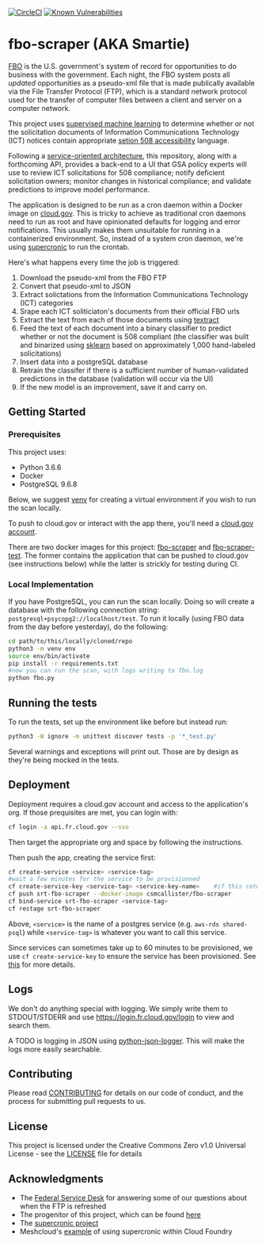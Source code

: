 [![CircleCI](https://circleci.com/gh/GSA/srt-fbo-scraper/tree/master.svg?style=svg)](https://circleci.com/gh/GSA/srt-fbo-scraper/tree/master) 
[![Known Vulnerabilities](https://snyk.io/test/github/GSA/srt-fbo-scraper/badge.svg)](https://snyk.io/test/github/GSA/srt-fbo-scraper)


# fbo-scraper (AKA Smartie)
[FBO](https://www.fbo.gov/) is the U.S. government's system of record for opportunities to do business with the government. Each night, the FBO system posts all _updated_ opportunities as a pseudo-xml file that is made publically available via the File Transfer Protocol (FTP), which is a standard network protocol used for the transfer of computer files between a client and server on a computer network.

This project uses [supervised machine learning](https://en.wikipedia.org/wiki/Supervised_learning) to determine whether or not the solicitation documents of Information Communications Technology (ICT) notices contain appropriate [setion 508 accessibility](https://www.section508.gov/) language.

Following a [service-oriented architecture](https://en.wikipedia.org/wiki/Service-oriented_architecture), this repository, along with a forthcoming API, provides a back-end to a UI that GSA policy experts will use to review ICT solicitations for 508 compliance; notify deficient solicitation owners; monitor changes in historical compliance; and validate predictions to improve model performance.

The application is designed to be run as a cron daemon within a Docker image on [cloud.gov](https://cloud.gov/). This is tricky to achieve as traditional cron daemons need to run as root and have opinionated defaults for logging and error notifications. This usually makes them unsuitable for running in a containerized environment. So, instead of a system cron daemon, we're using [supercronic](https://github.com/aptible/supercronic) to run the crontab. 

Here's what happens every time the job is triggered:
 1. Download the pseudo-xml from the FBO FTP
 2. Convert that pseudo-xml to JSON
 3. Extract solictations from the Information Communications Technology (ICT) categories
 4. Srape each ICT soliticiaton's documents from their official FBO urls
 5. Extract the text from each of those documents using [textract](https://github.com/deanmalmgren/textract)
 6. Feed the text of each document into a binary classifier to predict whether or not the document is 508 compliant (the classifier was built and binarized using [sklearn](https://github.com/scikit-learn/scikit-learn) based on approximately 1,000 hand-labeled solicitations)
 7. Insert data into a postgreSQL database
 8. Retrain the classifer if there is a sufficient number of human-validated predictions in the database (validation will occur via the UI)
 9. If the new model is an improvement, save it and carry on.
    

## Getting Started

### Prerequisites
This project uses:
 - Python 3.6.6
 - Docker
 - PostgreSQL 9.6.8 

Below, we suggest [venv](https://docs.python.org/3/library/venv.html) for creating a virtual environment if you wish to run the scan locally.

To push to cloud.gov or interact with the app there, you'll need a [cloud.gov account](https://cloud.gov/docs/getting-started/accounts/).

There are two docker images for this project:  [fbo-scraper](https://cloud.docker.com/u/csmcallister/repository/docker/csmcallister/fbo-scraper) and [fbo-scraper-test](https://cloud.docker.com/u/csmcallister/repository/docker/csmcallister/fbo-scraper-test). The former contains the application that can be pushed to cloud.gov (see instructions below) while the latter is strickly for testing during CI.

### Local Implementation
If you have PostgreSQL, you can run the scan locally. Doing so will create a database with the following connection string: `postgresql+psycopg2://localhost/test`. To run it locally (using FBO data from the day before yesterday), do the following:

```bash
cd path/to/this/locally/cloned/repo
python3 -m venv env
source env/bin/activate
pip install -r requirements.txt
#now you can run the scan, with logs writing to fbo.log
python fbo.py
```

## Running the tests
To run the tests, set up the environment like before but instead run:

```bash
python3 -W ignore -m unittest discover tests -p '*_test.py'
```

Several warnings and exceptions will print out. Those are by design as they're being mocked in the tests.


## Deployment
Deployment requires a cloud.gov account and access to the application's org. If those prequisites are met, you can login with:

```bash
cf login -a api.fr.cloud.gov --sso
```

Then target the appropriate org and space by following the instructions.

Then push the app, creating the service first:

```bash
cf create-service <service> <service-tag>
#wait a few minutes for the service to be provisionned
cf create-service-key <service-tag> <service-key-name>    #if this returns an OK, then your service has been provisioned  
cf push srt-fbo-scraper --docker-image csmcallister/fbo-scraper
cf bind-service srt-fbo-scraper <service-tag>  
cf restage srt-fbo-scraper
```  

Above, `<service>` is the name of a postgres service (e.g. `aws-rds shared-psql`) while `<service-tag>` is whatever you want to call this service.

Since services can sometimes take up to 60 minutes to be provisioned, we use `cf create-service-key` to ensure the service has been provisioned. See [this](https://cloud.gov/docs/services/relational-database/) for more details.

## Logs
We don't do anything special with logging. We simply write them to STDOUT/STDERR and use https://login.fr.cloud.gov/login to view and search them.

A TODO is logging in JSON using [python-json-logger](https://github.com/madzak/python-json-logger). This will make the logs more easily searchable.

## Contributing

Please read [CONTRIBUTING](https://github.com/GSA/fbo-scraper/blob/master/.github/CONTRIBUTING.MD) for details on our code of conduct, and the process for submitting pull requests to us.

## License

This project is licensed under the Creative Commons Zero v1.0 Universal License - see the [LICENSE](https://github.com/GSA/fbo-scraper/blob/master/.github/LICENSE) file for details

## Acknowledgments
 - The [Federal Service Desk](https://www.fsd.gov/fsd-gov/home.do) for answering some of our questions about when the FTP is refreshed
 - The progenitor of this project, which can be found [here](https://github.com/jtexnl/FBOProcurementScan)
 - The [supercronic project](https://github.com/aptible/supercronic)
 - Meshcloud's [example](https://github.com/Meshcloud/cf-cron) of using supercronic within Cloud Foundry
